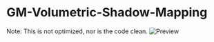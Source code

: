 # GM-Volumetric-Shadow-Mapping
Note: This is not optimized, nor is the code clean.
![Preview](https://github.com/AlexGM22/GM-Volumetric-Shadow-Mapping/assets/163595299/16dd5508-384f-44e6-a146-4a12d206d390)
